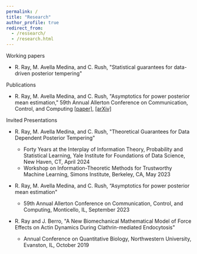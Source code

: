 ```yaml
---
permalink: /
title: "Research"
author_profile: true
redirect_from: 
  - /ressearch/
  - /research.html
---
```


Working papers
* R. Ray, M. Avella Medina, and C. Rush, "Statistical guarantees for data-driven posterior tempering" 

Publications
* R. Ray, M. Avella Medina, and C. Rush, "Asymptotics for power posterior mean estimation," 59th Annual Allerton Conference on Communication, Control, and Computing [[paper]](https://ieeexplore.ieee.org/document/10313460), [[arXiv]](https://arxiv.org/abs/2310.07900)

Invited Presentations
* R. Ray, M. Avella Medina, and C. Rush, "Theoretical Guarantees for Data Dependent Posterior Tempering" 
    * Forty Years at the Interplay of Information Theory, Probability and Statistical Learning, Yale Institute for Foundations of Data Science, New Haven, CT, April 2024
    * Workshop on Information-Theoretic Methods for Trustworthy Machine Learning, Simons Institute, Berkeley, CA, May 2023
       
* R. Ray, M. Avella Medina, and C. Rush, “Asymptotics for power posterior mean estimation"
    * 59th Annual Allerton Conference on Communication, Control, and Computing, Monticello, IL, September 2023

* R. Ray and J. Berro, "A New Biomechanical Mathematical Model of Force Effects on Actin Dynamics During Clathrin-mediated Endocytosis"
    * Annual Conference on Quantitative Biology, Northwestern University, Evanston, IL, October 2019
